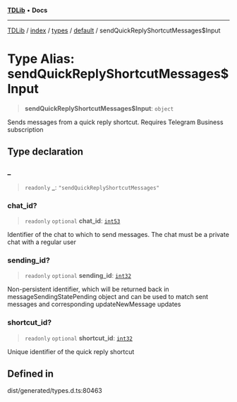 [**TDLib**](../../../../../../README.md) • **Docs**

***

[TDLib](../../../../../../modules.md) / [index](../../../../../README.md) / [types](../../../README.md) / [default](../README.md) / sendQuickReplyShortcutMessages$Input

# Type Alias: sendQuickReplyShortcutMessages$Input

> **sendQuickReplyShortcutMessages$Input**: `object`

Sends messages from a quick reply shortcut. Requires Telegram Business subscription

## Type declaration

### \_

> `readonly` **\_**: `"sendQuickReplyShortcutMessages"`

### chat\_id?

> `readonly` `optional` **chat\_id**: [`int53`](int53.md)

Identifier of the chat to which to send messages. The chat must be a private chat with a regular user

### sending\_id?

> `readonly` `optional` **sending\_id**: [`int32`](int32.md)

Non-persistent identifier, which will be returned back in messageSendingStatePending object and can be used to match sent messages and corresponding updateNewMessage updates

### shortcut\_id?

> `readonly` `optional` **shortcut\_id**: [`int32`](int32.md)

Unique identifier of the quick reply shortcut

## Defined in

dist/generated/types.d.ts:80463
